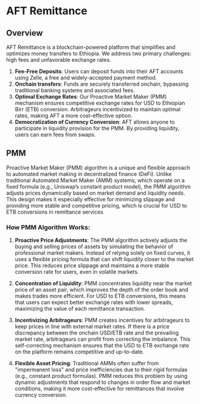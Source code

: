 # AFT Remittance

## Overview

AFT Remittance is a blockchain-powered platform that simplifies and optimizes money transfers to Ethiopia. We address two primary challenges: high fees and unfavorable exchange rates.

1. **Fee-Free Deposits**: Users can deposit funds into their AFT accounts using Zelle, a free and widely-accepted payment method.
2. **Onchain transfers**: Funds are securely transferred onchain, bypassing traditional banking systems and associated fees.
3. **Optimal Exchange Rates**: Our Proactive Market Maker (PMM) mechanism ensures competitive exchange rates for USD to Ethiopian Birr (ETB) conversion. Arbitrageurs incentivized to maintain optimal rates, making AFT a more cost-effective option.
4. **Democratization of Currency Conversion**: AFT allows anyone to participate in liquidity provision for the PMM. By providing liquidity, users can earn fees from swaps.

## PMM

Proactive Market Maker (PMM) algorithm is a unique and flexible approach to automated market making in decentralized finance (DeFi). Unlike traditional Automated Market Maker (AMM) systems, which operate on a fixed formula (e.g., Uniswap’s constant product model), the PMM algorithm adjusts prices dynamically based on market demand and liquidity needs. This design makes it especially effective for minimizing slippage and providing more stable and competitive pricing, which is crucial for USD to ETB conversions in remittance services

### How PMM Algorithm Works:

1. **Proactive Price Adjustments**: The PMM algorithm actively adjusts the buying and selling prices of assets by simulating the behavior of professional market makers. Instead of relying solely on fixed curves, it uses a flexible pricing formula that can shift liquidity closer to the market price. This reduces price slippage and maintains a more stable conversion rate for users, even in volatile markets.

2. **Concentration of Liquidity**: PMM concentrates liquidity near the market price of an asset pair, which improves the depth of the order book and makes trades more efficient. For USD to ETB conversions, this means that users can expect better exchange rates with lower spreads, maximizing the value of each remittance transaction.

3. **Incentivizing Arbitrageurs**: PMM creates incentives for arbitrageurs to keep prices in line with external market rates. If there is a price discrepancy between the onchain USD/ETB rate and the prevailing market rate, arbitrageurs can profit from correcting the imbalance. This self-correcting mechanism ensures that the USD to ETB exchange rate on the platform remains competitive and up-to-date.

4. **Flexible Asset Pricing**: Traditional AMMs often suffer from "impermanent loss" and price inefficiencies due to their rigid formulas (e.g., constant product formulas). PMM reduces this problem by using dynamic adjustments that respond to changes in order flow and market conditions, making it more cost-effective for remittances that involve currency conversion.
